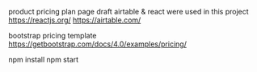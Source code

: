 product pricing plan page
draft
airtable & react were used in this project
https://reactjs.org/
https://airtable.com/

bootstrap pricing template 
https://getbootstrap.com/docs/4.0/examples/pricing/

npm install 
npm start
